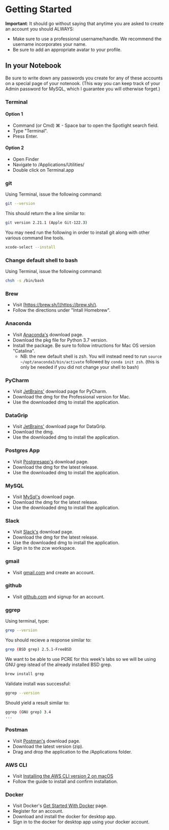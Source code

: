# Getting Started


**Important**: It should go without saying that anytime you are asked to create an account you should ALWAYS:
* Make sure to use a professional username/handle. We recommend the username incorporates your name. 
* Be sure to add an appropriate avatar to your profile. 

## In your Notebook

Be sure to write down any passwords you create for any of these accounts on a special page of your notenook. (This way you can keep track of your Admin password for MySQL, which I guarantee you will otherwise forget.)


### Terminal

#### Option 1
* Command (or Cmd) ⌘ - Space bar to open the Spotlight search field. 
* Type "Terminal". 
* Press Enter.

#### Option 2 

* Open Finder
* Navigate to /Applications/Utilities/
* Double click on Terminal.app


### git

Using Terminal, issue the following command:
```bash
git --version
```

This should return the a line similar to:  
```bash
git version 2.21.1 (Apple Git-122.3)
```

You may need run the following in order to install git along with other various command line tools.
```bash
xcode-select --install
```


### Change default shell to bash

Using Terminal, issue the following command: 

```bash
chsh -s /bin/bash
```


### Brew

* Visit [https://brew.sh/](https://brew.sh/).
* Follow the directions under "Intall Homebrew".


### Anaconda

* Visit [Anaconda's](https://www.anaconda.com/distribution/) download page.
* Download the pkg file for Python 3.7 version.
* Install the package. Be sure to follow intructions for Mac OS version "Catalina".
  * NB: the new default shell is zsh. You will instead need to run `source ~/opt/anaconda3/bin/activate` followed by `conda init zsh`. (this is only be needed if you did not change your shell to bash)

### PyCharm

* Visit [JetBrains'](https://www.jetbrains.com/pycharm/) download page for PyCharm.
* Download the dmg for the Professional version for Mac.
* Use the downloaded dmg to install the application.


### DataGrip

* Visit [JetBrains'](https://www.jetbrains.com/datagrip/) download page for DataGrip.
* Download the dmg.
* Use the downloaded dmg to install the application.


### Postgres App

* Visit [Postgresapp's](https://postgresapp.com/downloads.html) download page.
* Download the dmg for the latest release.
* Use the downloaded dmg to install the application.

### MySQL

* Visit [MySql's](https://dev.mysql.com/downloads/mysql/) download page.
* Download the dmg for the latest release.
* Use the downloaded dmg to install the application.

### Slack

* Visit [Slack's](https://slack.com/downloads/mac) download page.
* Download the dmg for the latest release.
* Use the downloaded dmg to install the application.
* Sign in to the zcw workspace.


### gmail

* Visit [gmail.com](https://www.google.com/gmail/about/) and create an account.


### github

* Visit [github.com](https://github.com/) and signup for an account.  


### ggrep

Using terminal, type:
```bash
grep --version 
```

You should recieve a response similar to:
```bash
grep (BSD grep) 2.5.1-FreeBSD
```

We want to be able to use PCRE for this week's labs so we will be using GNU grep istead of the already installed BSD grep. 

```bash
brew install grep
```

Validate install was successful: 
```bash
ggrep --version
```
Should yield a result similar to:

```bash
ggrep (GNU grep) 3.4
...
```

### Postman

* Visit [Postman's](https://www.postman.com/downloads/) download page.
* Download the latest version (zip).
* Drag and drop the application to the /Applications folder.

### AWS CLI

* Visit [Installing the AWS CLI version 2 on macOS](https://docs.aws.amazon.com/cli/latest/userguide/install-cliv2-mac.html)
* Follow the guide to install and confirm installation.


### Docker 

* Visit Docker's [Get Started With Docker](https://www.docker.com/get-started) page.
* Register for an account.
* Download and install the docker for desktop app.
* Sign in to the docker for desktop app using your docker account.
